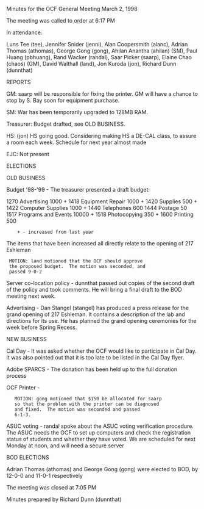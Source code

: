Minutes for the OCF General Meeting
March 2, 1998

The meeting was called to order at 6:17 PM

In attendance:

Luns Tee (tee), Jennifer Snider (jenni), Alan Coopersmith
(alanc), Adrian Thomas (athomas), George Gong (gong), Ahilan
Anantha (ahilan) (SM), Paul Huang (pbhuang), Rand Wacker
(randal), Saar Picker (saarp), Elaine Chao (chaos) (GM),
David Walthall (land), Jon Kuroda (jon), Richard Dunn (dunnthat)


REPORTS

GM:   saarp will be responsible for fixing the printer.  GM will
      have a chance to stop by S. Bay soon for equipment purchase.

SM:   War has been temporarily upgraded to 128MB RAM.

Treasurer:
      Budget drafted, see OLD BUSINESS.

HS:   (jon) HS going good.  Considering making HS a DE-CAL class,
      to assure a room each week.  Schedule for next year almost
      made

EJC:  Not present


ELECTIONS



OLD BUSINESS

Budget '98-'99 - The treasurer presented a draft budget:

1270    Advertising                     1000 +
1418    Equipment Repair                1000 +
1420    Supplies                         500 +
1422    Computer Supplies               1000 +
1440    Telephones                       600
1444    Postage                           50
1517    Programs and Events            10000 +
1518    Photocopying                     350 +
1600    Printing                         500
 
        + - increased from last year

The items that have been increased all directly relate
to the opening of 217 Eshleman

     MOTION: land motioned that the OCF should approve
     the proposed budget.  The motion was seconded, and
     passed 9-0-2


Server co-location policy - dunnthat passed out copies
of the second draft of the policy and took comments.
He will bring a final draft to the BOD meeting next
week.


Advertising - Dan Stangel (stangel) has produced a press
release for the grand opening of 217 Eshleman.  It contains
a description of the lab and directions for its use.
He has planned the grand opening ceremonies for the week
before Spring Recess.



NEW BUSINESS

Cal Day - It was asked whether the OCF would like to participate
in Cal Day.  It was also pointed out that it is too late to
be listed in the Cal Day flyer.


Adobe SPARCS  - The donation has been held up to the full
donation process


OCF Printer -

       MOTION: gong motioned that $150 be allocated for saarp
       so that the problem with the printer can be diagnosed
       and fixed.  The motion was seconded and passed
       6-1-3.


ASUC voting - randal spoke about the ASUC voting verification
procedure.  The ASUC needs the OCF to set up computers and
check the registration status of students and whether they
have voted.  We are scheduled for next Monday at noon,
and will need a secure server


BOD ELECTIONS

Adrian Thomas (athomas) and George Gong (gong) were elected
to BOD, by 12-0-0 and 11-0-1 respectively




The meeting was closed at 7:05 PM

Minutes prepared by Richard Dunn (dunnthat)
